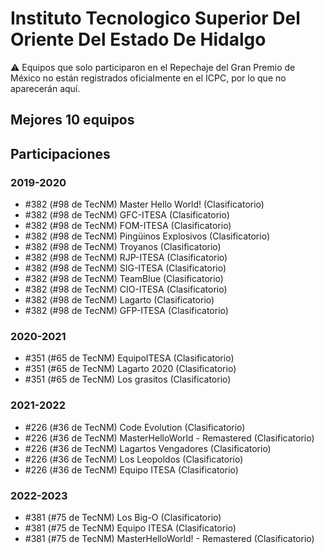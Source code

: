 # Instituto Tecnologico Superior Del Oriente Del Estado De Hidalgo

:warning: Equipos que solo participaron en el Repechaje del Gran Premio de México no están registrados oficialmente en el ICPC, por lo que no aparecerán aquí.

## Mejores 10 equipos


## Participaciones

### 2019-2020

- #382 (#98 de TecNM) Master Hello World! (Clasificatorio)
- #382 (#98 de TecNM) GFC-ITESA (Clasificatorio)
- #382 (#98 de TecNM) FOM-ITESA (Clasificatorio)
- #382 (#98 de TecNM) Pingüinos Explosivos (Clasificatorio)
- #382 (#98 de TecNM) Troyanos (Clasificatorio)
- #382 (#98 de TecNM) RJP-ITESA (Clasificatorio)
- #382 (#98 de TecNM) SIG-ITESA (Clasificatorio)
- #382 (#98 de TecNM) TeamBlue (Clasificatorio)
- #382 (#98 de TecNM) CIO-ITESA (Clasificatorio)
- #382 (#98 de TecNM) Lagarto (Clasificatorio)
- #382 (#98 de TecNM) GFP-ITESA (Clasificatorio)

### 2020-2021

- #351 (#65 de TecNM) EquipoITESA (Clasificatorio)
- #351 (#65 de TecNM) Lagarto 2020 (Clasificatorio)
- #351 (#65 de TecNM) Los grasitos (Clasificatorio)

### 2021-2022

- #226 (#36 de TecNM) Code Evolution (Clasificatorio)
- #226 (#36 de TecNM) MasterHelloWorld - Remastered (Clasificatorio)
- #226 (#36 de TecNM) Lagartos Vengadores (Clasificatorio)
- #226 (#36 de TecNM) Los Leopoldos (Clasificatorio)
- #226 (#36 de TecNM) Equipo ITESA (Clasificatorio)

### 2022-2023

- #381 (#75 de TecNM) Los Big-O (Clasificatorio)
- #381 (#75 de TecNM) Equipo ITESA (Clasificatorio)
- #381 (#75 de TecNM) MasterHelloWorld! - Remastered (Clasificatorio)




